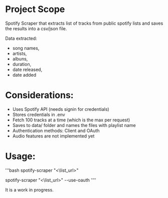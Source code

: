# Project Scope
Spotify Scraper that extracts list of tracks from public spotify lists and saves the results into a csv/json file.

Data extracted:
- song names, 
- artists, 
- albuns,
- duration,
- date released, 
- date added 

# Considerations:
- Uses Spotify API (needs signin for credentials)
- Stores credentials in .env
- Fetch 100 tracks at a time (which is the max per request)
- Saves to data/ folder and names the files with playlist name
- Authentication methods: Client and OAuth
- Audio features are not implemented yet

# Usage:
'''bash
spotify-scraper "\<\list_url\>\" 

spotify-scraper "\<\list_url\>\" --use-oauth
''''

It is a work in progress.